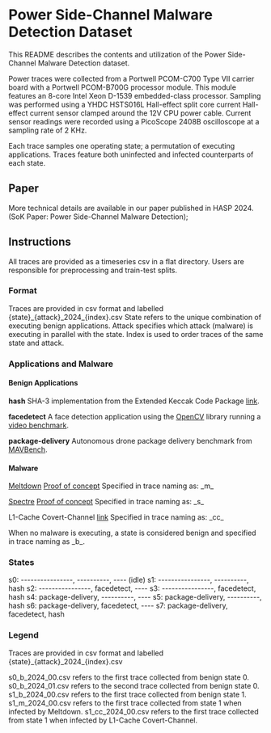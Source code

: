 # Power Side-Channel Malware Detection Dataset
This README describes the contents and utilization of the Power Side-Channel Malware Detection dataset.


Power traces were collected from a Portwell PCOM-C700 Type VII carrier board with a Portwell PCOM-B700G processor module.
This module features an 8-core Intel Xeon D-1539 embedded-class processor.
Sampling was performed using a YHDC HSTS016L Hall-effect split core current Hall-effect current sensor clamped around the 12V CPU power cable.
Current sensor readings were recorded using a PicoScope 2408B oscilloscope at a sampling rate of 2 KHz.  


Each trace samples one operating state; a permutation of executing applications.
Traces feature both uninfected and infected counterparts of each state.


## Paper
More technical details are available in our paper published in HASP 2024.(SoK Paper: Power Side-Channel Malware Detection);


## Instructions
All traces are provided as a timeseries csv in a flat directory.
Users are responsible for preprocessing and train-test splits.


### Format
Traces are provided in csv format and labelled {state}\_{attack}\_2024\_{index}.csv
State refers to the unique combination of executing benign applications.
Attack specifies which attack (malware) is executing in parallel with the state.
Index is used to order traces of the same state and attack. 


### Applications and Malware
#### Benign Applications
**hash**
SHA-3 implementation from the Extended Keccak Code Package [link](https://github.com/XKCP/XKCP).

**facedetect**
A face detection application using the [OpenCV](https://docs.opencv.org/4.x/index.html) library running a [video benchmark](https://arma.sourceforge.net/chokepoint/). 

**package-delivery**
Autonomous drone package delivery benchmark from [MAVBench](https://github.com/harvard-edge/MAVBench).


#### Malware
[Meltdown](https://meltdownattack.com/) [Proof of concept](https://github.com/IAIK/meltdown) 
Specified in trace naming as: \_m\_


[Spectre](https://meltdownattack.com/) [Proof of concept](https://github.com/crozone/SpectrePoC)
Specified in trace naming as: \_s\_

L1-Cache Covert-Channel [link](https://github.com/casenh/covert-channels)
Specified in trace naming as: \_cc\_

When no malware is executing, a state is considered benign and specified in trace naming as \_b\_.


### States
s0: ----------------, ----------, ----  (idle) 
s1: ----------------, ----------, hash 
s2: ----------------, facedetect, ---- 
s3: ----------------, facedetect, hash 
s4: package-delivery, ----------, ---- 
s5: package-delivery, ----------, hash 
s6: package-delivery, facedetect, ---- 
s7: package-delivery, facedetect, hash 

### Legend
Traces are provided in csv format and labelled {state}\_{attack}\_2024\_{index}.csv

s0\_b\_2024\_00.csv refers to the first trace collected from benign state 0.
s0\_b\_2024\_01.csv refers to the second trace collected from benign state 0.
s1\_b\_2024\_00.csv refers to the first trace collected from benign state 1.
s1\_m\_2024\_00.csv refers to the first trace collected from state 1 when infected by Meltdown.
s1\_cc\_2024\_00.csv refers to the first trace collected from state 1 when infected by L1-Cache Covert-Channel.






